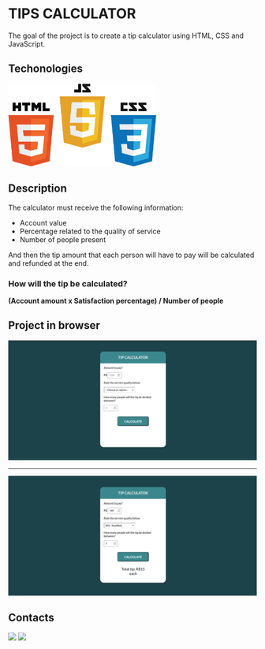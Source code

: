 # TIPS CALCULATOR

The goal of the project is to create a tip calculator using HTML, CSS and JavaScript.

## Techonologies

<img src="./readme_img/technologies.png" style="width: 300px"/>

## Description

The calculator must receive the following information:

- Account value
- Percentage related to the quality of service
- Number of people present

And then the tip amount that each person will have to pay will be calculated and refunded at the end.

### How will the tip be calculated?

<strong>(Account amount x Satisfaction percentage) / Number of people </strong>

## Project in browser

<img src="./readme_img/start.png"/>

<hr>

<img src="./readme_img/end.png"/>

## Contacts

<div> 
  <a href = "mailto:layzanauanedev@gmail.com"><img src="https://img.shields.io/badge/-Gmail-%23333?style=for-the-badge&logo=gmail&logoColor=white" target="_blank"></a>   
  <a href="https://www.linkedin.com/in/layza-nauane-dev12/" target="_blank"><img src="https://img.shields.io/badge/-LinkedIn-%230077B5?style=for-the-badge&logo=linkedin&logoColor=white" target="_blank"></a>
</div>
